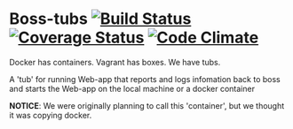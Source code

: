 # Boss-tubs [![Build Status](https://travis-ci.org/Gum-Joe/boss-container.svg)](https://travis-ci.org/Gum-Joe/boss-container) [![Coverage Status](https://coveralls.io/repos/Gum-Joe/boss-container/badge.svg?branch=master&service=github)](https://coveralls.io/github/Gum-Joe/boss-container?branch=master) [![Code Climate](https://codeclimate.com/github/Gum-Joe/boss-container/badges/gpa.svg)](https://codeclimate.com/github/Gum-Joe/boss-container)
Docker has containers.
Vagrant has boxes.
We have tubs.

A 'tub' for running Web-app that reports and logs infomation back to boss and starts the Web-app on the local machine or a docker container

**NOTICE**: We were originally planning to call this 'container', but we thought it was copying docker.
